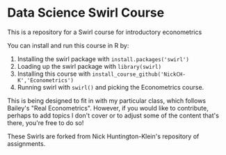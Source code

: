 # Data Science Swirl Course
This is a repository for a Swirl course for introductory econometrics

You can install and run this course in R by:

1. Installing the swirl package with `install.packages('swirl')`
2. Loading up the swirl package with `library(swirl)`
3. Installing this course with `install_course_github('NickCH-K','Econometrics')`
4. Running swirl with `swirl()` and picking the Econometrics course.

This is being designed to fit in with my particular class, which follows Bailey's "Real Econometrics". However, if you would like to contribute, perhaps to add topics I don't cover or to adjust some of the content that's there, you're free to do so!

These Swirls are forked from Nick Huntington-Klein's repository of assignments. 
